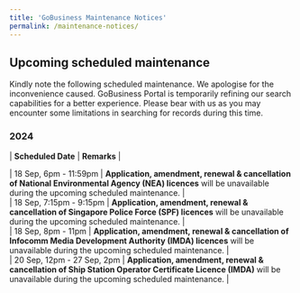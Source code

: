 ```yaml
---
title: 'GoBusiness Maintenance Notices'
permalink: /maintenance-notices/
---
```


## Upcoming scheduled maintenance

Kindly note the following scheduled maintenance. We apologise for the inconvenience caused. 
GoBusiness Portal is temporarily refining our search capabilities for a better experience. Please bear with us as you may encounter some limitations in searching for records during this time.

### 2024 

| **Scheduled Date** | **Remarks** |  


| 18 Sep, 6pm - 11:59pm | **Application, amendment, renewal & cancellation of National Environmental Agency (NEA) licences** will be unavailable during the upcoming scheduled maintenance. |        
| 18 Sep, 7:15pm - 9:15pm | **Application, amendment, renewal & cancellation of Singapore Police Force (SPF) licences** will be unavailable during the upcoming scheduled maintenance. |     
| 18 Sep, 8pm - 11pm | **Application, amendment, renewal & cancellation of Infocomm Media Development Authority (IMDA) licences** will be unavailable during the upcoming scheduled maintenance. |     
| 20 Sep, 12pm - 27 Sep, 2pm | **Application, amendment, renewal & cancellation of Ship Station Operator Certificate Licence (IMDA)** will be unavailable during the upcoming scheduled maintenance. |    





<script src="/jquery/jquery.min.js"></script> <script src="/jquery/resize-tables.js"></script>
